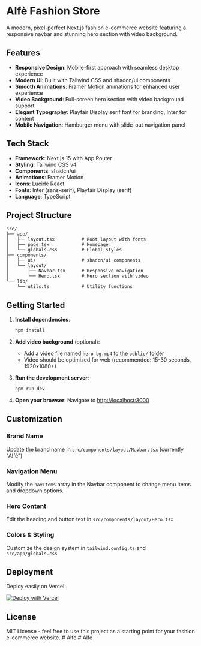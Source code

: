 # Alfè Fashion Store

A modern, pixel-perfect Next.js fashion e-commerce website featuring a responsive navbar and stunning hero section with video background.

## Features

- **Responsive Design**: Mobile-first approach with seamless desktop experience
- **Modern UI**: Built with Tailwind CSS and shadcn/ui components
- **Smooth Animations**: Framer Motion animations for enhanced user experience
- **Video Background**: Full-screen hero section with video background support
- **Elegant Typography**: Playfair Display serif font for branding, Inter for content
- **Mobile Navigation**: Hamburger menu with slide-out navigation panel

## Tech Stack

- **Framework**: Next.js 15 with App Router
- **Styling**: Tailwind CSS v4
- **Components**: shadcn/ui
- **Animations**: Framer Motion
- **Icons**: Lucide React
- **Fonts**: Inter (sans-serif), Playfair Display (serif)
- **Language**: TypeScript

## Project Structure

```
src/
├── app/
│   ├── layout.tsx          # Root layout with fonts
│   ├── page.tsx            # Homepage
│   └── globals.css         # Global styles
├── components/
│   ├── ui/                 # shadcn/ui components
│   └── layout/
│       ├── Navbar.tsx      # Responsive navigation
│       └── Hero.tsx        # Hero section with video
└── lib/
    └── utils.ts            # Utility functions
```

## Getting Started

1. **Install dependencies**:
   ```bash
   npm install
   ```

2. **Add video background** (optional):
   - Add a video file named `hero-bg.mp4` to the `public/` folder
   - Video should be optimized for web (recommended: 15-30 seconds, 1920x1080+)

3. **Run the development server**:
   ```bash
   npm run dev
   ```

4. **Open your browser**:
   Navigate to [http://localhost:3000](http://localhost:3000)

## Customization

### Brand Name
Update the brand name in `src/components/layout/Navbar.tsx` (currently "Alfè")

### Navigation Menu
Modify the `navItems` array in the Navbar component to change menu items and dropdown options.

### Hero Content
Edit the heading and button text in `src/components/layout/Hero.tsx`

### Colors & Styling
Customize the design system in `tailwind.config.ts` and `src/app/globals.css`

## Deployment

Deploy easily on Vercel:

[![Deploy with Vercel](https://vercel.com/button)](https://vercel.com/new/clone?repository-url=https://github.com/your-username/alfe-fashion-store)

## License

MIT License - feel free to use this project as a starting point for your fashion e-commerce website.
#   A l f e  
 #   A l f e  
 